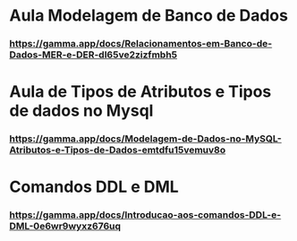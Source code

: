 # Aula Modelagem de Banco de Dados
### https://gamma.app/docs/Relacionamentos-em-Banco-de-Dados-MER-e-DER-dl65ve2zizfmbh5
# Aula de Tipos de Atributos e Tipos de dados no Mysql
### https://gamma.app/docs/Modelagem-de-Dados-no-MySQL-Atributos-e-Tipos-de-Dados-emtdfu15vemuv8o
# Comandos DDL e DML
### https://gamma.app/docs/Introducao-aos-comandos-DDL-e-DML-0e6wr9wyxz676uq

